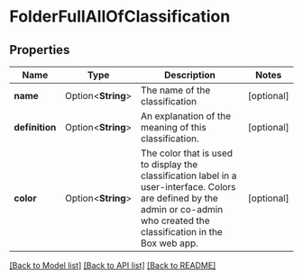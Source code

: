 # FolderFullAllOfClassification

## Properties

Name | Type | Description | Notes
------------ | ------------- | ------------- | -------------
**name** | Option<**String**> | The name of the classification | [optional]
**definition** | Option<**String**> | An explanation of the meaning of this classification. | [optional]
**color** | Option<**String**> | The color that is used to display the classification label in a user-interface. Colors are defined by the admin or co-admin who created the classification in the Box web app. | [optional]

[[Back to Model list]](../README.md#documentation-for-models) [[Back to API list]](../README.md#documentation-for-api-endpoints) [[Back to README]](../README.md)


